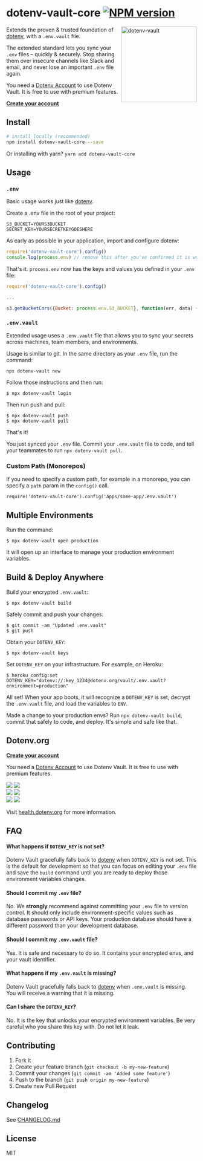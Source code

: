 # dotenv-vault-core [![NPM version](https://img.shields.io/npm/v/dotenv-vault-core.svg?style=flat-square)](https://www.npmjs.com/package/dotenv-vault-core)

<img src="https://raw.githubusercontent.com/motdotla/dotenv/master/dotenv.svg" alt="dotenv-vault" align="right" width="200" />

Extends the proven & trusted foundation of [dotenv](https://github.com/motdotla/dotenv), with a `.env.vault` file.

The extended standard lets you sync your `.env` files – quickly & securely. Stop sharing them over insecure channels like Slack and email, and never lose an important `.env` file again.

You need a [Dotenv Account](https://dotenv.org) to use Dotenv Vault. It is free to use with premium features.

**[Create your account](https://dotenv.org/signup)**

## Install

```bash
# install locally (recommended)
npm install dotenv-vault-core --save
```

Or installing with yarn? `yarn add dotenv-vault-core`

## Usage

### `.env`

Basic usage works just like [dotenv](https://github.com/motdotla/dotenv).

Create a .env file in the root of your project:

```dosini
S3_BUCKET=YOURS3BUCKET
SECRET_KEY=YOURSECRETKEYGOESHERE
```

As early as possible in your application, import and configure dotenv:

```javascript
require('dotenv-vault-core').config()
console.log(process.env) // remove this after you've confirmed it is working
```

That's it. `process.env` now has the keys and values you defined in your `.env` file:


```javascript
require('dotenv-vault-core').config()

...

s3.getBucketCors({Bucket: process.env.S3_BUCKET}, function(err, data) {})
```

### `.env.vault`

Extended usage uses a `.env.vault` file that allows you to sync your secrets across machines, team members, and environments.

Usage is similar to git. In the same directory as your `.env` file, run the command:

```shell
npx dotenv-vault new
```

Follow those instructions and then run:

```shell
$ npx dotenv-vault login
```

Then run push and pull:

```shell
$ npx dotenv-vault push
$ npx dotenv-vault pull
```

That's it!

You just synced your `.env` file. Commit your `.env.vault` file to code, and tell your teammates to run `npx dotenv-vault pull`.

### Custom Path (Monorepos)

If you need to specify a custom path, for example in a monorepo, you can specify a `path` param in the `config()` call. 

```
require('dotenv-vault-core').config('apps/some-app/.env.vault')
```

## Multiple Environments

Run the command:

```shell
$ npx dotenv-vault open production
```

It will open up an interface to manage your production environment variables.

## Build & Deploy Anywhere

Build your encrypted `.env.vault`:

```shell
$ npx dotenv-vault build
```

Safely commit and push your changes:

```shell
$ git commit -am "Updated .env.vault"
$ git push
```

Obtain your `DOTENV_KEY`:

```shell
$ npx dotenv-vault keys
```

Set `DOTENV_KEY` on your infrastructure. For example, on Heroku:

```shell
$ heroku config:set DOTENV_KEY="dotenv://:key_1234@dotenv.org/vault/.env.vault?environment=production"
```

All set! When your app boots, it will recognize a `DOTENV_KEY` is set, decrypt the `.env.vault` file, and load the variables to `ENV`.

Made a change to your production envs? Run `npx dotenv-vault build`, commit that safely to code, and deploy. It's simple and safe like that.

## Dotenv.org

**[Create your account](https://dotenv.org/signup)**

You need a [Dotenv Account](https://dotenv.org) to use Dotenv Vault. It is free to use with premium features.

![](https://api.checklyhq.com/v1/badges/checks/c2fee99a-38e7-414e-89b8-9766ceeb1927?style=flat&theme=dark&responseTime=true)
![](https://api.checklyhq.com/v1/badges/checks/4f557967-1ed1-486a-b762-39a63781d752?style=flat&theme=dark&responseTime=true)
<br>
![](https://api.checklyhq.com/v1/badges/checks/804eb6fa-6599-4688-a649-7ff3c39a64b9?style=flat&theme=dark&responseTime=true)
![](https://api.checklyhq.com/v1/badges/checks/6a94504e-e936-4f07-bc0b-e08fee2734b3?style=flat&theme=dark&responseTime=true)
<br>
![](https://api.checklyhq.com/v1/badges/checks/06ac4f4e-3e0e-4501-9987-580b4d2a6b06?style=flat&theme=dark&responseTime=true)
![](https://api.checklyhq.com/v1/badges/checks/0ffc1e55-7ef0-4c2c-8acc-b6311871f41c?style=flat&theme=dark&responseTime=true)

Visit [health.dotenv.org](https://health.dotenv.org) for more information.

## FAQ

#### What happens if `DOTENV_KEY` is not set?

Dotenv Vault gracefully falls back to [dotenv](https://github.com/motdotla/dotenv) when `DOTENV_KEY` is not set. This is the default for development so that you can focus on editing your `.env` file and save the `build` command until you are ready to deploy those environment variables changes.

#### Should I commit my `.env` file?

No. We **strongly** recommend against committing your `.env` file to version control. It should only include environment-specific values such as database passwords or API keys. Your production database should have a different password than your development database.

#### Should I commit my `.env.vault` file?

Yes. It is safe and necessary to do so. It contains your encrypted envs, and your vault identifier.

#### What happens if my `.env.vault` is missing?

Dotenv Vault gracefully falls back to [dotenv](https://github.com/motdotla/dotenv) when `.env.vault` is missing. You will receive a warning that it is missing.

#### Can I share the `DOTENV_KEY`?

No. It is the key that unlocks your encrypted environment variables. Be very careful who you share this key with. Do not let it leak.

## Contributing

1. Fork it
2. Create your feature branch (`git checkout -b my-new-feature`)
3. Commit your changes (`git commit -am 'Added some feature'`)
4. Push to the branch (`git push origin my-new-feature`)
5. Create new Pull Request

## Changelog

See [CHANGELOG.md](CHANGELOG.md)

## License

MIT
